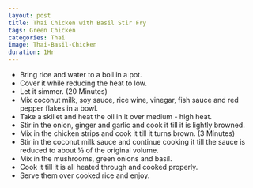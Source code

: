 ```yaml
---
layout: post
title: Thai Chicken with Basil Stir Fry
tags: Green Chicken
categories: Thai
image: Thai-Basil-Chicken
duration: 1Hr
---
```

* Bring rice and water to a boil in a pot.
* Cover it while reducing the heat to low.
* Let it simmer. (20 Minutes)
* Mix coconut milk, soy sauce, rice wine, vinegar, fish sauce and red pepper flakes in a bowl.
* Take a skillet and heat the oil in it over medium - high heat.
* Stir in the onion, ginger and garlic and cook it till it is lightly browned.
* Mix in the chicken strips and cook it till it turns brown. (3 Minutes)
* Stir in the coconut milk sauce and continue cooking it till the sauce is reduced to about ⅓ of the original volume.
* Mix in the mushrooms, green onions and basil.
* Cook it till it is all heated through and cooked properly.
* Serve them over cooked rice and enjoy.

